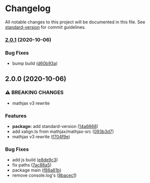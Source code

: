 # Changelog

All notable changes to this project will be documented in this file. See [standard-version](https://github.com/conventional-changelog/standard-version) for commit guidelines.

### [2.0.1](https://github.com/AmerMathSoc/mathjax-xalign/compare/v2.0.0...v2.0.1) (2020-10-06)


### Bug Fixes

* bump build ([d60b93a](https://github.com/AmerMathSoc/mathjax-xalign/commit/d60b93aa0f8dfafe7e254bf5349fed4001f0e3e1))

## 2.0.0 (2020-10-06)


### ⚠ BREAKING CHANGES

* mathjax v3 rewrite

### Features

* **package:** add standard-version ([14a6668](https://github.com/AmerMathSoc/mathjax-xalign/commit/14a6668925ed885f951e0c5e710c958a98e83baf))
* add  xalign.ts from mathjax/mathjax-src ([093b3d7](https://github.com/AmerMathSoc/mathjax-xalign/commit/093b3d7845f27c85f9dcef1bf42fb12466bf423e))
* mathjax v3 rewrite ([f704f9e](https://github.com/AmerMathSoc/mathjax-xalign/commit/f704f9e39750c368b858414841cd92fb9b2cf941))


### Bug Fixes

* add js build ([e8de9c3](https://github.com/AmerMathSoc/mathjax-xalign/commit/e8de9c331eba5fe80d5c242d4429824fffa79e69))
* fix paths ([7ac88a5](https://github.com/AmerMathSoc/mathjax-xalign/commit/7ac88a5679609399dda01442b514f54d0ad161ba))
* package main ([f86a61b](https://github.com/AmerMathSoc/mathjax-xalign/commit/f86a61bd85adc34d9813fda54611697b3e21a3b9))
* remove console.log's ([8bacec1](https://github.com/AmerMathSoc/mathjax-xalign/commit/8bacec1ee2c7e38a3121a169ce3231f992731dbb))
